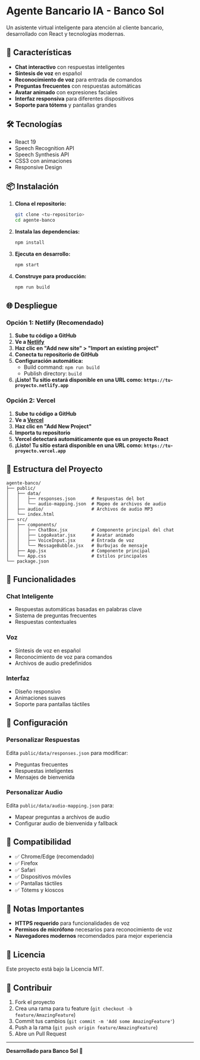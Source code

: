 # Agente Bancario IA - Banco Sol

Un asistente virtual inteligente para atención al cliente bancario, desarrollado con React y tecnologías modernas.

## 🚀 Características

- **Chat interactivo** con respuestas inteligentes
- **Síntesis de voz** en español
- **Reconocimiento de voz** para entrada de comandos
- **Preguntas frecuentes** con respuestas automáticas
- **Avatar animado** con expresiones faciales
- **Interfaz responsiva** para diferentes dispositivos
- **Soporte para tótems** y pantallas grandes

## 🛠️ Tecnologías

- React 19
- Speech Recognition API
- Speech Synthesis API
- CSS3 con animaciones
- Responsive Design

## 📦 Instalación

1. **Clona el repositorio:**
   ```bash
   git clone <tu-repositorio>
   cd agente-banco
   ```

2. **Instala las dependencias:**
   ```bash
   npm install
   ```

3. **Ejecuta en desarrollo:**
   ```bash
   npm start
   ```

4. **Construye para producción:**
   ```bash
   npm run build
   ```

## 🌐 Despliegue

### Opción 1: Netlify (Recomendado)

1. **Sube tu código a GitHub**
2. **Ve a [Netlify](https://netlify.com)**
3. **Haz clic en "Add new site" > "Import an existing project"**
4. **Conecta tu repositorio de GitHub**
5. **Configuración automática:**
   - Build command: `npm run build`
   - Publish directory: `build`
6. **¡Listo! Tu sitio estará disponible en una URL como: `https://tu-proyecto.netlify.app`**

### Opción 2: Vercel

1. **Sube tu código a GitHub**
2. **Ve a [Vercel](https://vercel.com)**
3. **Haz clic en "Add New Project"**
4. **Importa tu repositorio**
5. **Vercel detectará automáticamente que es un proyecto React**
6. **¡Listo! Tu sitio estará disponible en una URL como: `https://tu-proyecto.vercel.app`**

## 📁 Estructura del Proyecto

```
agente-banco/
├── public/
│   ├── data/
│   │   ├── responses.json      # Respuestas del bot
│   │   └── audio-mapping.json  # Mapeo de archivos de audio
│   ├── audio/                  # Archivos de audio MP3
│   └── index.html
├── src/
│   ├── components/
│   │   ├── ChatBox.jsx         # Componente principal del chat
│   │   ├── LogoAvatar.jsx      # Avatar animado
│   │   ├── VoiceInput.jsx      # Entrada de voz
│   │   └── MessageBubble.jsx   # Burbujas de mensaje
│   ├── App.jsx                 # Componente principal
│   └── App.css                 # Estilos principales
└── package.json
```

## 🎯 Funcionalidades

### Chat Inteligente
- Respuestas automáticas basadas en palabras clave
- Sistema de preguntas frecuentes
- Respuestas contextuales

### Voz
- Síntesis de voz en español
- Reconocimiento de voz para comandos
- Archivos de audio predefinidos

### Interfaz
- Diseño responsivo
- Animaciones suaves
- Soporte para pantallas táctiles

## 🔧 Configuración

### Personalizar Respuestas
Edita `public/data/responses.json` para modificar:
- Preguntas frecuentes
- Respuestas inteligentes
- Mensajes de bienvenida

### Personalizar Audio
Edita `public/data/audio-mapping.json` para:
- Mapear preguntas a archivos de audio
- Configurar audio de bienvenida y fallback

## 📱 Compatibilidad

- ✅ Chrome/Edge (recomendado)
- ✅ Firefox
- ✅ Safari
- ✅ Dispositivos móviles
- ✅ Pantallas táctiles
- ✅ Tótems y kioscos

## 🚨 Notas Importantes

- **HTTPS requerido** para funcionalidades de voz
- **Permisos de micrófono** necesarios para reconocimiento de voz
- **Navegadores modernos** recomendados para mejor experiencia

## 📄 Licencia

Este proyecto está bajo la Licencia MIT.

## 🤝 Contribuir

1. Fork el proyecto
2. Crea una rama para tu feature (`git checkout -b feature/AmazingFeature`)
3. Commit tus cambios (`git commit -m 'Add some AmazingFeature'`)
4. Push a la rama (`git push origin feature/AmazingFeature`)
5. Abre un Pull Request

---

**Desarrollado para Banco Sol** 🏦
